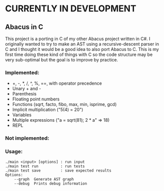 # CURRENTLY IN DEVELOPMENT

## Abacus in C
This project is a porting in C of my other Abacus project written in C#.
I originally wanted to try to make an AST using a recursive-descent parser in C and I thought it would be a good idea to also port Abacus to C.
This is my first time doing these kind of things with C so the code structure may be very sub-optimal but the goal is to improve by practice.

### Implemented:
- +, -, *, /, ^, %, ==, with operator precedence
- Unary + and -
- Parenthesis
- Floating point numbers
- Functions (sqrt, facto, fibo, max, min, isprime, gcd)
- Implicit multiplication ("5(4) = 20")
- Variables
- Multiple expressions ("a = sqrt(81); 2 * a" => 18)
- REPL

### Not implemented:

### Usage:
```
./main <input> [options] : run input
./main test run          : run tests
./main test save         : save expected results
Options:
    --graph  Generate AST graph
    --debug  Prints debug information
```

